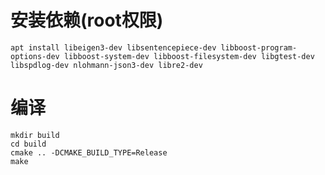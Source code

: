 # 安装依赖(root权限)
```apt install libeigen3-dev libsentencepiece-dev libboost-program-options-dev libboost-system-dev libboost-filesystem-dev libgtest-dev libspdlog-dev nlohmann-json3-dev libre2-dev```
# 编译
```
mkdir build
cd build
cmake .. -DCMAKE_BUILD_TYPE=Release
make
```
